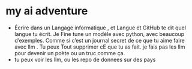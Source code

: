 # my ai adventure

- Écrire dans un Langage informatique , et Langue et GitHub te dit quel langue tu écrit.  Je Fine tune un modèle avec python, avec beaucoup d’exemples. Comme si c’est un journal secret de ce que tu aime faire avec llm . Tu peux Tout supprimer cE que tu as fait. je fais pas les llm  pour devenir un poète ou un truc comme ça. 
- tu peux voir les llm, ou les repo de donnees sur des pays

